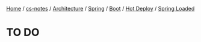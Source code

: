 [Home](https://mengxianbin.github.io) /
[cs-notes](https://mengxianbin.github.io/cs-notes/site) /
[Architecture](https://mengxianbin.github.io/cs-notes/site/Architecture) /
[Spring](https://mengxianbin.github.io/cs-notes/site/Architecture/Spring) /
[Boot](https://mengxianbin.github.io/cs-notes/site/Architecture/Spring/Boot) /
[Hot Deploy](https://mengxianbin.github.io/cs-notes/site/Architecture/Spring/Boot/Hot%20Deploy) /
[Spring Loaded](https://mengxianbin.github.io/cs-notes/site/Architecture/Spring/Boot/Hot%20Deploy/Spring%20Loaded)

# TO DO
